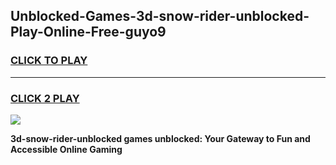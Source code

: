 
## Unblocked-Games-3d-snow-rider-unblocked-Play-Online-Free-guyo9
<h3>
<a href="https://premium76.site?title=3d-snow-rider-unblocked&ref=26A">CLICK TO PLAY</a></h3>
<hr>

<h3>
<a href="https://premium76.site?title=3d-snow-rider-unblocked&ref=26A">CLICK 2 PLAY</a>
  
</h3>

<a href="https://premium76.site?title=3d-snow-rider-unblocked&ref=26A"><img src="https://clearcache.store/games.png"></a>


**3d-snow-rider-unblocked games unblocked: Your Gateway to Fun and Accessible Online Gaming**
